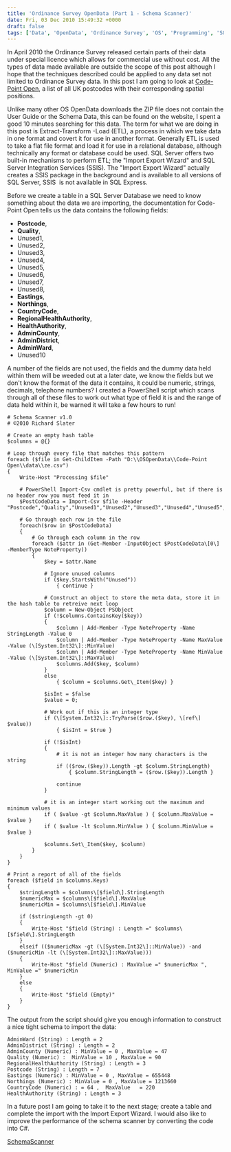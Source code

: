 ```yaml
---
title: 'Ordinance Survey OpenData (Part 1 - Schema Scanner)'
date: Fri, 03 Dec 2010 15:49:32 +0000
draft: false
tags: ['Data', 'OpenData', 'Ordinance Survey', 'OS', 'Programming', 'SQL', 'SQL Server', 'Sys Admin']
---
```


In April 2010 the Ordinance Survey released certain parts of their data under special licence which allows for commercial use without cost. All the types of data made available are outside the scope of this post although I hope that the techniques described could be applied to any data set not limited to Ordinance Survey data. In this post I am going to look at [Code-Point Open](http://www.ordnancesurvey.co.uk/oswebsite/products/code-point-open/), a list of all UK postcodes with their corresponding spatial positions. 

Unlike many other OS OpenData downloads the ZIP file does not contain the User Guide or the Schema Data, this can be found on the website, I spent a good 10 minutes searching for this data. The term for what we are doing in this post is Extract-Transform -Load (ETL), a process in which we take data in one format and covert it for use in another format. Generally ETL is used to take a flat file format and load it for use in a relational database, although technically any format or database could be used. SQL Server offers two built-in mechanisms to perform ETL; the "Import Export Wizard" and SQL Server Integration Services (SSIS). The "Import Export Wizard" actually creates a SSIS package in the background and is available to all versions of SQL Server, SSIS  is not available in SQL Express.

Before we create a table in a SQL Server Database we need to know something about the data we are importing, the documentation for Code-Point Open tells us the data contains the following fields:
 - **Postcode**,
 - **Quality**,
 - Unused1,
 - Unused2,
 - Unused3,
 - Unused4,
 - Unused5,
 - Unused6,
 - Unused7,
 - Unused8,
 - **Eastings**,
 - **Northings**,
 - **CountryCode**,
 - **RegionalHealthAuthority**,
 - **HealthAuthority**,
 - **AdminCounty**,
 - **AdminDistrict**,
 - **AdminWard**,
 - Unused10 
 
 A number of the fields are not used, the fields and the dummy data held within them will be weeded out at a later date, we know the fields but we don't know the format of the data it contains, it could be numeric, strings, decimals, telephone numbers? I created a PowerShell script which scans through all of these files to work out what type of field it is and the range of data held within it, be warned it will take a few hours to run!

```
# Schema Scanner v1.0
# ©2010 Richard Slater

# Create an empty hash table
$columns = @{}

# Loop through every file that matches this pattern
foreach ($file in Get-ChildItem -Path "D:\\OSOpenData\\Code-Point Open\\data\\ze.csv")
{
	Write-Host "Processing $file"

	# PowerShell Import-Csv cmdlet is pretty powerful, but if there is no header row you must feed it in
	$PostCodeData = Import-Csv $file -Header "Postcode","Quality","Unused1","Unused2","Unused3","Unused4","Unused5","Unused6","Unused7","Unused8","Eastings","Northings","CountryCode","RegionalHealthAuthority","HealthAuthority","AdminCounty","AdminDistrict","AdminWard","Unused10"

	# Go through each row in the file
	foreach($row in $PostCodeData)
    {
		# Go through each column in the row
		foreach ($attr in (Get-Member -InputObject $PostCodeData\[0\] -MemberType NoteProperty))
		{
			$key = $attr.Name

			# Ignore unused columns
			if ($key.StartsWith("Unused"))
				{ continue }

			# Construct an object to store the meta data, store it in the hash table to retreive next loop
			$column = New-Object PSObject
			if (!$columns.ContainsKey($key))
			{
				$column | Add-Member -Type NoteProperty -Name StringLength -Value 0
				$column | Add-Member -Type NoteProperty -Name MaxValue -Value (\[System.Int32\]::MinValue)
				$column | Add-Member -Type NoteProperty -Name MinValue -Value (\[System.Int32\]::MaxValue)
				$columns.Add($key, $column)
			}
			else
				{ $column = $columns.Get\_Item($key) }

			$isInt = $false
			$value = 0;

			# Work out if this is an integer type
			if (\[System.Int32\]::TryParse($row.($key), \[ref\] $value))
            	{ $isInt = $true }

			if (!$isInt)
            {
				# it is not an integer how many characters is the string
            	if (($row.($key)).Length -gt $column.StringLength)
                	{ $column.StringLength = ($row.($key)).Length }

				continue
            }

			# it is an integer start working out the maximum and minimum values
			if ( $value -gt $column.MaxValue ) { $column.MaxValue = $value }
			if ( $value -lt $column.MinValue ) { $column.MinValue = $value }

			$columns.Set\_Item($key, $column)
		}
	}
}

# Print a report of all of the fields
foreach ($field in $columns.Keys)
{
	$stringLength = $columns\[$field\].StringLength
	$numericMax = $columns\[$field\].MaxValue
	$numericMin = $columns\[$field\].MinValue

	if ($stringLength -gt 0)
	{
		Write-Host "$field (String) : Length =" $columns\[$field\].StringLength
	}
	elseif (($numericMax -gt (\[System.Int32\]::MinValue)) -and ($numericMin -lt (\[System.Int32\]::MaxValue)))
	{
		Write-Host "$field (Numeric) : MaxValue =" $numericMax ", MinValue =" $numericMin
	}
	else
	{
		Write-Host "$field (Empty)"
	}
}
```

The output from the script should give you enough information to construct a nice tight schema to import the data:

```
AdminWard (String) : Length = 2
AdminDistrict (String) : Length = 2
AdminCounty (Numeric) : MinValue = 0 , MaxValue = 47
Quality (Numeric) :  MinValue = 10 , MaxValue = 90
RegionalHealthAuthority (String) : Length = 3
Postcode (String) : Length = 7
Eastings (Numeric) : MinValue = 0 , MaxValue = 655448
Northings (Numeric) : MinValue = 0 , MaxValue = 1213660
CountryCode (Numeric) : = 64 ,  MaxValue   = 220
HealthAuthority (String) : Length = 3
```

In a future post I am going to take it to the next stage; create a table and complete the import with the Import Export Wizard. I would also like to improve the performance of the schema scanner by converting the code into C#.

[SchemaScanner](/uploads/2010/12/SchemaScanner.zip)